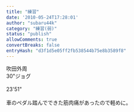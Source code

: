 ```yaml
---
title: "練習"
date: '2010-05-24T17:28:01'
author: "subaru44k"
category: "練習(弱)"
status: "publish"
allowComments: true
convertBreaks: false
entryHash: "d3f1d5e05ff2fb538544b75e8b3589f8"
---
```

吹田外周<br>
30"ジョグ<br>
<br>
23'51"<br>
<br>
車のペダル踏んでできた筋肉痛があったので軽めに。
